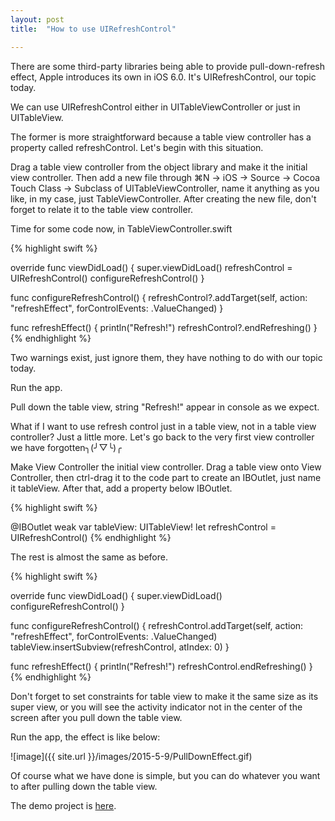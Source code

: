 ```yaml
---
layout: post
title:  "How to use UIRefreshControl"

---
```

There are some third-party libraries being able to provide pull-down-refresh effect, Apple introduces its own in iOS 6.0. It's UIRefreshControl, our topic today.

We can use UIRefreshControl either in UITableViewController or just in UITableView. 

The former is more straightforward because a table view controller has a property called refreshControl. Let's begin with this situation.

Drag a table view controller from the object library and make it the initial view controller. Then add a new file through ⌘N -> iOS -> Source -> Cocoa Touch Class -> Subclass of UITableViewController, name it anything as you like, in my case, just TableViewController. After creating the new file, don't forget to relate it to the table view controller. 

Time for some code now, in TableViewController.swift

{% highlight swift %}

override func viewDidLoad() {
    super.viewDidLoad()
    refreshControl = UIRefreshControl()
    configureRefreshControl()
}
    
func configureRefreshControl() {
    refreshControl?.addTarget(self, action: "refreshEffect", forControlEvents: .ValueChanged)
}
    
func refreshEffect() {
    println("Refresh!")
    refreshControl?.endRefreshing()
}
{% endhighlight %}

Two warnings exist, just ignore them, they have nothing to do with our topic today.

Run the app.

Pull down the table view, string "Refresh!" appear in console as we expect.

What if I want to use refresh control just in a table view, not in a table view controller? Just a little more. Let's go back to the very first view controller we have forgotten╮(╯▽╰)╭

Make View Controller the initial view controller. Drag a table view onto View Controller, then ctrl-drag it to the code part to create an IBOutlet, just name it tableView. After that, add a property below IBOutlet.

{% highlight swift %}

@IBOutlet weak var tableView: UITableView!
let refreshControl = UIRefreshControl()
{% endhighlight %}

The rest is almost the same as before.

{% highlight swift %}

override func viewDidLoad() {
    super.viewDidLoad()
    configureRefreshControl()
}

func configureRefreshControl() {
    refreshControl.addTarget(self, action: "refreshEffect", forControlEvents: .ValueChanged)
    tableView.insertSubview(refreshControl, atIndex: 0)
}
    
func refreshEffect() {
    println("Refresh!")
    refreshControl.endRefreshing()
}
{% endhighlight %}

Don't forget to set constraints for table view to make it the same size as its super view, or you will see the activity indicator not in the center of the screen after you pull down the table view.

Run the app, the effect is like below:

![image]({{ site.url }}/images/2015-5-9/PullDownEffect.gif)

Of course what we have done is simple, but you can do whatever you want to after pulling down the table view.

The demo project is [here](https://github.com/fujianjin6471/UIRefreshControl).
